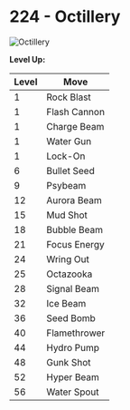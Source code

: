 # 224 - Octillery
![][224]

**Level Up:**

Level | Move
---   | ---
  1   | Rock Blast
  1   | Flash Cannon
  1   | Charge Beam
  1   | Water Gun
  1   | Lock-On
  6   | Bullet Seed
  9   | Psybeam
 12   | Aurora Beam
 15   | Mud Shot
 18   | Bubble Beam
 21   | Focus Energy
 24   | Wring Out
 25   | Octazooka
 28   | Signal Beam
 32   | Ice Beam
 36   | Seed Bomb
 40   | Flamethrower
 44   | Hydro Pump
 48   | Gunk Shot
 52   | Hyper Beam
 56   | Water Spout



[224]: https://raw.githubusercontent.com/PokeAPI/sprites/master/sprites/pokemon/224.png "Octillery"
